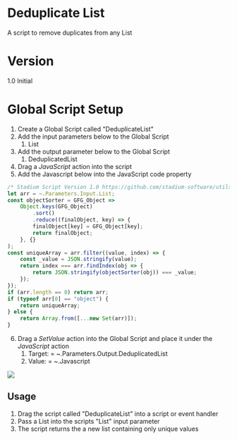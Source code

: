 # Deduplicate List

A script to remove duplicates from any List

# Version 

1.0 Initial

# Global Script Setup
1. Create a Global Script called "DeduplicateList"
2. Add the input parameters below to the Global Script
   1. List
3. Add the output parameter below to the Global Script
   1. DeduplicatedList
4. Drag a *JavaScript* action into the script
5. Add the Javascript below into the JavaScript code property
```javascript
/* Stadium Script Version 1.0 https://github.com/stadium-software/utils-deduplicate-array */
let arr = ~.Parameters.Input.List;
const objectSorter = GFG_Object =>
    Object.keys(GFG_Object)  
        .sort()
        .reduce((finalObject, key) => {  
        finalObject[key] = GFG_Object[key];  
        return finalObject;  
    }, {}
); 
const uniqueArray = arr.filter((value, index) => {
    const _value = JSON.stringify(value);
    return index === arr.findIndex(obj => {
        return JSON.stringify(objectSorter(obj)) === _value;
    });
});
if (arr.length == 0) return arr;
if (typeof arr[0] == "object") {
    return uniqueArray;
} else {
    return Array.from([...new Set(arr)]);
}
```
6. Drag a *SetValue* action into the Global Script and place it under the *JavaScript* action
   1. Target: = ~.Parameters.Output.DeduplicatedList
   2. Value: = ~.Javascript

![](images/Parameters.gif)

## Usage
1. Drag the script called "DeduplicateList" into a script or event handler
2. Pass a List into the scripts "List" input parameter
3. The script returns the a new list containing only unique values